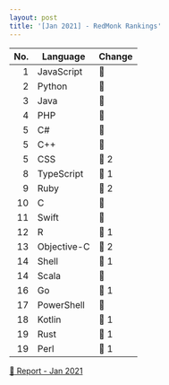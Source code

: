 ```yaml
---
layout: post
title: '[Jan 2021] - RedMonk Rankings'
---
```



| No.  | Language    | Change                          |
| ---: | ----------- | --------------------------------|
| 1    | JavaScript  |:diamond_shape_with_a_dot_inside:|
| 2    | Python      |:diamond_shape_with_a_dot_inside:|
| 3    | Java        |:diamond_shape_with_a_dot_inside:|
| 4    | PHP         |:diamond_shape_with_a_dot_inside:|
| 5    | C#          |:diamond_shape_with_a_dot_inside:|
| 5    | C++         |:diamond_shape_with_a_dot_inside:|
| 5    | CSS         |:small_red_triangle:            2|
| 8    | TypeScript  |:small_red_triangle:            1|
| 9    | Ruby        |:small_red_triangle_down:       2|
| 10   | C           |:diamond_shape_with_a_dot_inside:|
| 11   | Swift       |:diamond_shape_with_a_dot_inside:|
| 12   | R           |:small_red_triangle:            1|
| 13   | Objective-C |:small_red_triangle_down:       2|
| 14   | Shell       |:small_red_triangle:            1|
| 14   | Scala       |:diamond_shape_with_a_dot_inside:|
| 16   | Go          |:small_red_triangle_down:       1|
| 17   | PowerShell  |:diamond_shape_with_a_dot_inside:|
| 18   | Kotlin      |:small_red_triangle:            1|
| 19   | Rust        |:small_red_triangle:            1|
| 19   | Perl        |:small_red_triangle_down:       1|

[:link: Report - Jan 2021](https://redmonk.com/sogrady/2021/03/01/language-rankings-1-21)